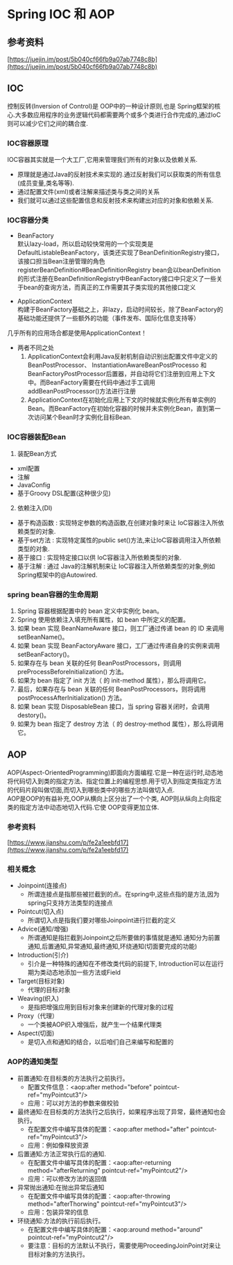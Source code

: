 # Spring IOC 和 AOP #
## 参考资料 ##
[https://juejin.im/post/5b040cf66fb9a07ab7748c8b](https://juejin.im/post/5b040cf66fb9a07ab7748c8b)
## IOC ##
控制反转(Inversion of Control)是 OOP中的一种设计原则,也是 Spring框架的核心.大多数应用程序的业务逻辑代码都需要两个或多个类进行合作完成的,通过IoC则可以减少它们之间的耦合度.
### IOC容器原理 ###
IOC容器其实就是一个大工厂,它用来管理我们所有的对象以及依赖关系.  

- 原理就是通过Java的反射技术来实现的.通过反射我们可以获取类的所有信息(成员变量,类名等等).
- 通过配置文件(xml)或者注解来描述类与类之间的关系
- 我们就可以通过这些配置信息和反射技术来构建出对应的对象和依赖关系.

### IOC容器分类 ###
- BeanFactory  
默认lazy-load，所以启动较快常用的一个实现类是DefaultListableBeanFactory，该类还实现了BeanDefinitionRegistry接口，该接口担当Bean注册管理的角色registerBeanDefinition#BeanDefinitionRegistry
bean会以beanDefinition的形式注册在BeanDefinitionRegistry中BeanFactory接口中只定义了一些关于bean的查询方法，而真正的工作需要其子类实现的其他接口定义

- ApplicationContext  
构建于BeanFactory基础之上，非lazy，启动时间较长，除了BeanFactory的基础功能还提供了一些额外的功能（事件发布、国际化信息支持等）

几乎所有的应用场合都是使用ApplicationContext！

- 两者不同之处
	1. ApplicationContext会利用Java反射机制自动识别出配置文件中定义的BeanPostProcessor、 InstantiationAwareBeanPostProcesso 和BeanFactoryPostProcessor后置器，并自动将它们注册到应用上下文中。而BeanFactory需要在代码中通过手工调用addBeanPostProcessor()方法进行注册
	2. ApplicationContext在初始化应用上下文的时候就实例化所有单实例的Bean。而BeanFactory在初始化容器的时候并未实例化Bean，直到第一次访问某个Bean时才实例化目标Bean.

### IOC容器装配Bean ###
1. 装配Bean方式
- xml配置
- 注解
- JavaConfig
- 基于Groovy DSL配置(这种很少见)

2. 依赖注入(DI) 
- 基于构造函数 : 实现特定参数的构造函数,在创建对象时来让 IoC容器注入所依赖类型的对象.
- 基于set方法 : 实现特定属性的public set()方法,来让IoC容器调用注入所依赖类型的对象.
- 基于接口 : 实现特定接口以供 IoC容器注入所依赖类型的对象.
- 基于注解 : 通过 Java的注解机制来让 IoC容器注入所依赖类型的对象,例如 Spring框架中的@Autowired.

### spring bean容器的生命周期 ###
1. Spring 容器根据配置中的 bean 定义中实例化 bean。
2. Spring 使用依赖注入填充所有属性，如 bean 中所定义的配置。
3. 如果 bean 实现 BeanNameAware 接口，则工厂通过传递 bean 的 ID 来调用 setBeanName()。
4. 如果 bean 实现 BeanFactoryAware 接口，工厂通过传递自身的实例来调用 setBeanFactory()。
5. 如果存在与 bean 关联的任何 BeanPostProcessors，则调用 preProcessBeforeInitialization() 方法。
6. 如果为 bean 指定了 init 方法（<bean> 的 init-method 属性），那么将调用它。
7. 最后，如果存在与 bean 关联的任何 BeanPostProcessors，则将调用 postProcessAfterInitialization() 方法。
8. 如果 bean 实现 DisposableBean 接口，当 spring 容器关闭时，会调用 destory()。
9. 如果为 bean 指定了 destroy 方法（<bean> 的 destroy-method 属性），那么将调用它。
 
## AOP ##
AOP(Aspect-OrientedProgramming)即面向方面编程.它是一种在运行时,动态地将代码切入到类的指定方法、指定位置上的编程思想.用于切入到指定类指定方法的代码片段叫做切面,而切入到哪些类中的哪些方法叫做切入点.    
AOP是OOP的有益补充,OOP从横向上区分出了一个个类, AOP则从纵向上向指定类的指定方法中动态地切入代码.它使 OOP变得更加立体. 
### 参考资料 ###
[https://www.jianshu.com/p/fe2a1eebfd17](https://www.jianshu.com/p/fe2a1eebfd17)
### 相关概念 ###   
- Joinpoint(连接点)   
	- 所谓连接点是指那些被拦截到的点。在spring中,这些点指的是方法,因为spring只支持方法类型的连接点
- Pointcut(切入点)  
	- 所谓切入点是指我们要对哪些Joinpoint进行拦截的定义
- Advice(通知/增强)
	- 所谓通知是指拦截到Joinpoint之后所要做的事情就是通知.通知分为前置通知,后置通知,异常通知,最终通知,环绕通知(切面要完成的功能)
- Introduction(引介)  
	- 引介是一种特殊的通知在不修改类代码的前提下, Introduction可以在运行期为类动态地添加一些方法或Field
- Target(目标对象)
	- 代理的目标对象
- Weaving(织入)
	- 是指把增强应用到目标对象来创建新的代理对象的过程
- Proxy（代理）
	- 一个类被AOP织入增强后，就产生一个结果代理类
- Aspect(切面)
	- 是切入点和通知的结合，以后咱们自己来编写和配置的  
		

### AOP的通知类型 ###
- 前置通知:在目标类的方法执行之前执行。
	- 配置文件信息：<aop:after method="before" pointcut-ref="myPointcut3"/>
	- 应用：可以对方法的参数来做校验
- 最终通知:在目标类的方法执行之后执行，如果程序出现了异常，最终通知也会执行。
	- 在配置文件中编写具体的配置：<aop:after method="after" pointcut-ref="myPointcut3"/>
	- 应用：例如像释放资源
- 后置通知:方法正常执行后的通知.
	- 在配置文件中编写具体的配置：<aop:after-returning method="afterReturning" pointcut-ref="myPointcut2"/>
	- 应用：可以修改方法的返回值
- 异常抛出通知:在抛出异常后通知
	- 在配置文件中编写具体的配置：<aop:after-throwing method="afterThorwing" pointcut-ref="myPointcut3"/>
	- 应用：包装异常的信息
- 环绕通知:方法的执行前后执行。
	- 在配置文件中编写具体的配置：<aop:around method="around" pointcut-ref="myPointcut2"/>
	- 要注意：目标的方法默认不执行，需要使用ProceedingJoinPoint对来让目标对象的方法执行。
